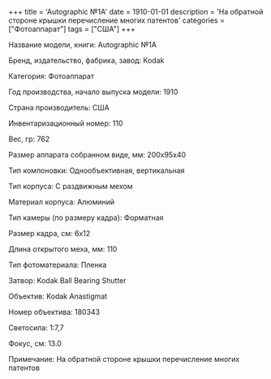 +++
title = 'Autographic №1А'
date = 1910-01-01
description = 'На обратной стороне крышки перечисление многих патентов'
categories = ["Фотоаппарат"]
tags = ["США"]
+++

Название модели, книги: Autographic №1А

Бренд, издательство, фабрика, завод: Kodak

Категория: Фотоаппарат

Год производства, начало выпуска модели: 1910

Страна производитель: США

Инвентаризационный номер: 110

Вес, гр: 762

Размер аппарата  собранном виде, мм: 200х95х40

Тип компоновки: Однообъективная, вертикальная

Тип корпуса: С раздвижным мехом

Материал корпуса: Алюминий

Тип камеры (по размеру кадра): Форматная

Размер кадра, см: 6х12

Длина открытого меха, мм: 110

Тип фотоматериала: Пленка

Затвор: Kodak Ball Bearing Shutter

Объектив: Kodak Anastigmat

Номер объектива: 180343

Светосила: 1:7,7

Фокус, см: 13.0

Примечание: На обратной стороне крышки перечисление многих патентов

